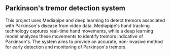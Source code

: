 ## Parkinson's tremor detection system
This project uses Mediapipe and deep learning to detect tremors associated with Parkinson's disease from video data. Mediapipe's hand tracking technology captures real-time hand movements, while a deep learning model analyzes these movements to identify tremors indicative of Parkinson's. The system aims to provide an accurate, non-invasive method for early detection and monitoring of Parkinson's tremors.
